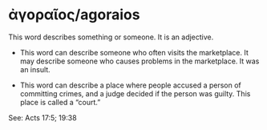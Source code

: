 # ἀγοραῖος/agoraios
This word describes something or someone. It is an adjective. 
* This word can describe someone who often visits the marketplace. It may describe someone who causes problems in the marketplace. It was an insult. 


* This word can describe a place where people accused a person of committing crimes, and a judge decided if the person was guilty. This place is called a “court.” 

See: Acts 17:5; 19:38
